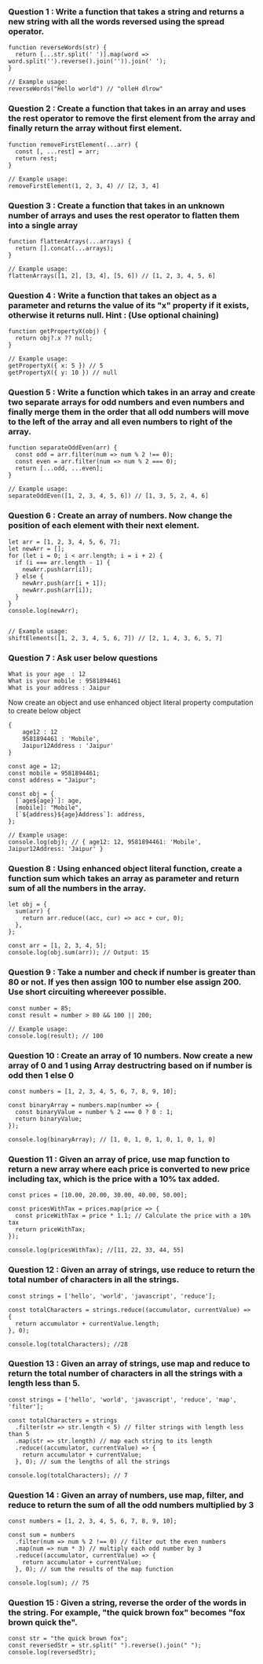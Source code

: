 ### Question 1 : Write a function that takes a string and returns a new string with all the words reversed using the spread operator.

```
function reverseWords(str) {
  return [...str.split(' ')].map(word => word.split('').reverse().join('')).join(' ');
}

// Example usage:
reverseWords("Hello world") // "olleH dlrow"
```

### Question 2 : Create a function that takes in an array and uses the rest operator to remove the first element from the array and finally return the array without first element.
```
function removeFirstElement(...arr) {
  const [, ...rest] = arr;
  return rest;
}

// Example usage:
removeFirstElement(1, 2, 3, 4) // [2, 3, 4]
```
### Question 3 : Create a function that takes in an unknown number of arrays and uses the rest operator to flatten them into a single array

```
function flattenArrays(...arrays) {
  return [].concat(...arrays);
}

// Example usage:
flattenArrays([1, 2], [3, 4], [5, 6]) // [1, 2, 3, 4, 5, 6]
```
### Question 4 : Write a function that takes an object as a parameter and returns the value of its "x" property if it exists, otherwise it returns null. Hint : (Use optional chaining)

```
function getPropertyX(obj) {
  return obj?.x ?? null;
}

// Example usage:
getPropertyX({ x: 5 }) // 5
getPropertyX({ y: 10 }) // null
```
### Question 5 : Write a function which takes in an array and create two separate arrays for odd numbers and even numbers and finally merge them in the order that all odd numbers will move to the left of the array and all even numbers to right of the array.

```
function separateOddEven(arr) {
  const odd = arr.filter(num => num % 2 !== 0);
  const even = arr.filter(num => num % 2 === 0);
  return [...odd, ...even];
}

// Example usage:
separateOddEven([1, 2, 3, 4, 5, 6]) // [1, 3, 5, 2, 4, 6]
```
### Question 6 : Create an array of numbers. Now change the position of each element with their next element. 

```
let arr = [1, 2, 3, 4, 5, 6, 7];
let newArr = [];
for (let i = 0; i < arr.length; i = i + 2) {
  if (i === arr.length - 1) {
    newArr.push(arr[i]);
  } else {
    newArr.push(arr[i + 1]);
    newArr.push(arr[i]);
  }
}
console.log(newArr);


// Example usage:
shiftElements([1, 2, 3, 4, 5, 6, 7]) // [2, 1, 4, 3, 6, 5, 7]
```
###  Question 7 : Ask user below questions 
```
What is your age  : 12
What is your mobile : 9581894461
What is your address : Jaipur
```

Now create an object and use enhanced object literal property computation to create below object 
```
{
    age12 : 12
    9581894461 : 'Mobile',
    Jaipur12Address : 'Jaipur'
}
```
```
const age = 12;
const mobile = 9581894461;
const address = "Jaipur";

const obj = {
  [`age${age}`]: age,
  [mobile]: "Mobile",
  [`${address}${age}Address`]: address,
};

// Example usage:
console.log(obj); // { age12: 12, 9581894461: 'Mobile', Jaipur12Address: 'Jaipur' }
```
### Question 8 :  Using enhanced object literal function, create a function sum which takes an array as parameter and return sum of all the numbers in the array.

```
let obj = {
  sum(arr) {
    return arr.reduce((acc, cur) => acc + cur, 0);
  },
};

const arr = [1, 2, 3, 4, 5];
console.log(obj.sum(arr)); // Output: 15
```
### Question 9 :  Take a number and check if number is greater than 80 or not. If yes then assign 100 to number else assign 200. Use short circuiting whereever possible. 

```
const number = 85;
const result = number > 80 && 100 || 200;

// Example usage:
console.log(result); // 100
```
### Question 10 :  Create an array of 10 numbers. Now create a new array of 0 and 1 using Array destructring based on if number is odd then 1 else 0

```
const numbers = [1, 2, 3, 4, 5, 6, 7, 8, 9, 10];

const binaryArray = numbers.map(number => {
  const binaryValue = number % 2 === 0 ? 0 : 1;
  return binaryValue;
});

console.log(binaryArray); // [1, 0, 1, 0, 1, 0, 1, 0, 1, 0]
```
### Question 11 :  Given an array of price, use map function to return a new array where each price is converted to new price including tax, which is the price with a 10% tax added.

```
const prices = [10.00, 20.00, 30.00, 40.00, 50.00];

const pricesWithTax = prices.map(price => {
  const priceWithTax = price * 1.1; // Calculate the price with a 10% tax
  return priceWithTax;
});

console.log(pricesWithTax); //[11, 22, 33, 44, 55]
```
### Question 12 : Given an array of strings, use reduce to return the total number of characters in all the strings.

```
const strings = ['hello', 'world', 'javascript', 'reduce'];

const totalCharacters = strings.reduce((accumulator, currentValue) => {
  return accumulator + currentValue.length;
}, 0);

console.log(totalCharacters); //28
```
### Question 13 : Given an array of strings, use map and reduce to return the total number of characters in all the strings with a length less than 5.

```
const strings = ['hello', 'world', 'javascript', 'reduce', 'map', 'filter'];

const totalCharacters = strings
  .filter(str => str.length < 5) // filter strings with length less than 5
  .map(str => str.length) // map each string to its length
  .reduce((accumulator, currentValue) => {
    return accumulator + currentValue;
  }, 0); // sum the lengths of all the strings

console.log(totalCharacters); // 7
```
### Question 14 :  Given an array of numbers, use map, filter, and reduce to return the sum of all the odd numbers multiplied by 3

```
const numbers = [1, 2, 3, 4, 5, 6, 7, 8, 9, 10];

const sum = numbers
  .filter(num => num % 2 !== 0) // filter out the even numbers
  .map(num => num * 3) // multiply each odd number by 3
  .reduce((accumulator, currentValue) => {
    return accumulator + currentValue;
  }, 0); // sum the results of the map function

console.log(sum); // 75
```
### Question 15 :  Given a string, reverse the order of the words in the string. For example, "the quick brown fox" becomes "fox brown quick the".

```
const str = "the quick brown fox";
const reversedStr = str.split(" ").reverse().join(" ");
console.log(reversedStr);
```
